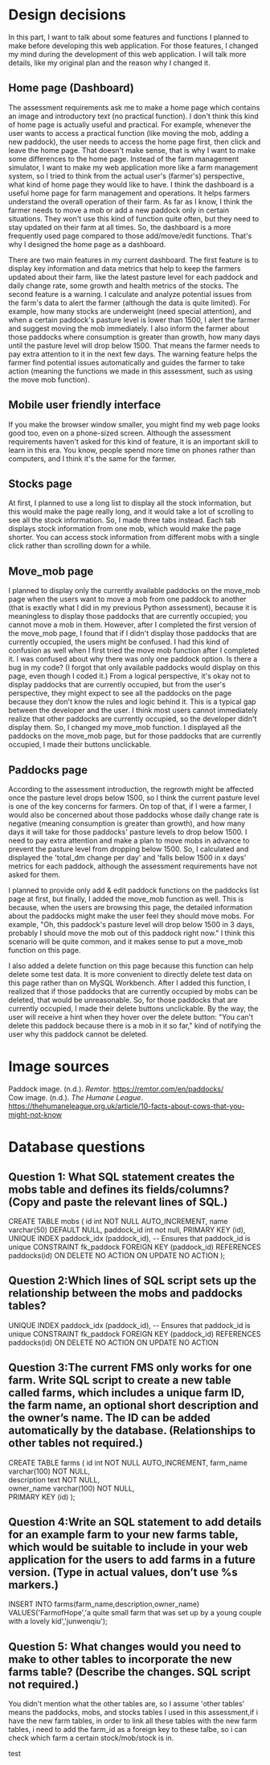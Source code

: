 
# Design decisions

In this part, I want to talk about some features and functions I planned to make before developing this web application. For those features, I changed my mind during the development of this web application. I will talk more details, like my original plan and the reason why I changed it.

## Home page (Dashboard)

The assessment requirements ask me to make a home page which contains an image and introductory text (no practical function). I don't think this kind of home page is actually useful and practical. For example, whenever the user wants to access a practical function (like moving the mob, adding a new paddock), the user needs to access the home page first, then click and leave the home page. That doesn't make sense, that is why I want to make some differences to the home page. Instead of the farm management simulator, I want to make my web application more like a farm management system, so I tried to think from the actual user's (farmer's) perspective, what kind of home page they would like to have. I think the dashboard is a useful home page for farm management and operations. It helps farmers understand the overall operation of their farm. As far as I know, I think the farmer needs to move a mob or add a new paddock only in certain situations. They won't use this kind of function quite often, but they need to stay updated on their farm at all times. So, the dashboard is a more frequently used page compared to those add/move/edit functions. That's why I designed the home page as a dashboard.

There are two main features in my current dashboard. The first feature is to display key information and data metrics that help to keep the farmers updated about their farm, like the latest pasture level for each paddock and daily change rate, some growth and health metrics of the stocks. The second feature is a warning. I calculate and analyze potential issues from the farm's data to alert the farmer (although the data is quite limited). For example, how many stocks are underweight (need special attention), and when a certain paddock's pasture level is lower than 1500, I alert the farmer and suggest moving the mob immediately. I also inform the farmer about those paddocks where consumption is greater than growth, how many days until the pasture level will drop below 1500. That means the farmer needs to pay extra attention to it in the next few days. The warning feature helps the farmer find potential issues automatically and guides the farmer to take action (meaning the functions we made in this assessment, such as using the move mob function).

## Mobile user friendly interface

If you make the browser window smaller, you might find my web page looks good too, even on a phone-sized screen. Although the assessment requirements haven't asked for this kind of feature, it is an important skill to learn in this era. You know, people spend more time on phones rather than computers, and I think it's the same for the farmer.

## Stocks page

At first, I planned to use a long list to display all the stock information, but this would make the page really long, and it would take a lot of scrolling to see all the stock information. So, I made three tabs instead. Each tab displays stock information from one mob, which would make the page shorter. You can access stock information from different mobs with a single click rather than scrolling down for a while.

## Move_mob page

I planned to display only the currently available paddocks on the move_mob page when the users want to move a mob from one paddock to another (that is exactly what I did in my previous Python assessment), because it is meaningless to display those paddocks that are currently occupied; you cannot move a mob in them. However, after I completed the first version of the move_mob page, I found that if I didn't display those paddocks that are currently occupied, the users might be confused. I had this kind of confusion as well when I first tried the move mob function after I completed it. I was confused about why there was only one paddock option. Is there a bug in my code? (I forgot that only available paddocks would display on this page, even though I coded it.) From a logical perspective, it's okay not to display paddocks that are currently occupied, but from the user's perspective, they might expect to see all the paddocks on the page because they don't know the rules and logic behind it. This is a typical gap between the developer and the user. I think most users cannot immediately realize that other paddocks are currently occupied, so the developer didn't display them. So, I changed my move_mob function. I displayed all the paddocks on the move_mob page, but for those paddocks that are currently occupied, I made their buttons unclickable.

## Paddocks page

According to the assessment introduction, the regrowth might be affected once the pasture level drops below 1500, so I think the current pasture level is one of the key concerns for farmers. On top of that, if I were a farmer, I would also be concerned about those paddocks whose daily change rate is negative (meaning consumption is greater than growth), and how many days it will take for those paddocks' pasture levels to drop below 1500. I need to pay extra attention and make a plan to move mobs in advance to prevent the pasture level from dropping below 1500. So, I calculated and displayed the 'total_dm change per day' and 'falls below 1500 in x days' metrics for each paddock, although the assessment requirements have not asked for them.

I planned to provide only add & edit paddock functions on the paddocks list page at first, but finally, I added the move_mob function as well. This is because, when the users are browsing this page, the detailed information about the paddocks might make the user feel they should move mobs. For example, "Oh, this paddock's pasture level will drop below 1500 in 3 days, probably I should move the mob out of this paddock right now." I think this scenario will be quite common, and it makes sense to put a move_mob function on this page.

I also added a delete function on this page because this function can help delete some test data. It is more convenient to directly delete test data on this page rather than on MySQL Workbench. After I added this function, I realized that if those paddocks that are currently occupied by mobs can be deleted, that would be unreasonable. So, for those paddocks that are currently occupied, I made their delete buttons unclickable. By the way, the user will receive a hint when they hover over the delete button: "You can't delete this paddock because there is a mob in it so far," kind of notifying the user why this paddock cannot be deleted.

# Image sources

Paddock image. (n.d.). *Remtor*. https://remtor.com/en/paddocks/  
Cow image. (n.d.). *The Humane League*. https://thehumaneleague.org.uk/article/10-facts-about-cows-that-you-might-not-know

# Database questions

## Question 1: What SQL statement creates the mobs table and defines its fields/columns? (Copy and paste the relevant lines of SQL.)

CREATE TABLE mobs (
	id int NOT NULL AUTO_INCREMENT,
	name varchar(50) DEFAULT NULL,
	paddock_id int not null,
	PRIMARY KEY (id),
    UNIQUE INDEX paddock_idx (paddock_id),	-- Ensures that paddock_id is unique
	CONSTRAINT fk_paddock
		FOREIGN KEY (paddock_id)
		REFERENCES paddocks(id)
		ON DELETE NO ACTION
		ON UPDATE NO ACTION
);

## Question 2:Which lines of SQL script sets up the relationship between the mobs and paddocks tables?

   UNIQUE INDEX paddock_idx (paddock_id),	-- Ensures that paddock_id is unique
	CONSTRAINT fk_paddock
		FOREIGN KEY (paddock_id)
		REFERENCES paddocks(id)
		ON DELETE NO ACTION
		ON UPDATE NO ACTION

## Question 3:The current FMS only works for one farm. Write SQL script to create a new table called farms, which includes a unique farm ID, the farm name, an optional short description and the owner’s name. The ID can be added automatically by the database. (Relationships to other tables not required.)

CREATE TABLE farms (
    id int NOT NULL AUTO_INCREMENT,
    farm_name varchar(100) NOT NULL,   
    description text NOT NULL,         
    owner_name varchar(100) NOT NULL,  
    PRIMARY KEY (id)
);

## Question 4:Write an SQL statement to add details for an example farm to your new farms table, which would be suitable to include in your web application for the users to add farms in a future version. (Type in actual values, don’t use %s markers.)

INSERT INTO farms(farm_name,description,owner_name)
VALUES('FarmofHope','a quite small farm that was set up by a young couple with a lovely kid','junwenqiu');

## Question 5: What changes would you need to make to other tables to incorporate the new farms table? (Describe the changes. SQL script not required.)

You didn't mention what the other tables are, so I assume 'other tables' means the paddocks, mobs, and stocks tables I used in this assessment,if i have the new farm tables, in order to link all these tables with the new farm tables, i need to add the farm_id as a foreign key to these talbe, so i can check which farm a certain stock/mob/stock is  in.

test
